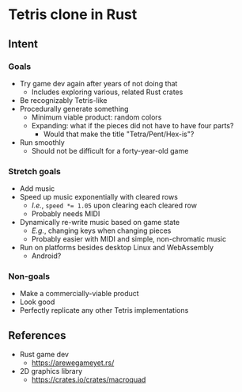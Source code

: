 # Tetris clone in Rust

## Intent

### Goals
+ Try game dev again after years of not doing that
	+ Includes exploring various, related Rust crates
+ Be recognizably Tetris-like
+ Procedurally generate something
	+ Minimum viable product: random colors
	+ Expanding: what if the pieces did not have to have four parts?
		+ Would that make the title "Tetra/Pent/Hex-is"?
+ Run smoothly
	+ Should not be difficult for a forty-year-old game

### Stretch goals
+ Add music
+ Speed up music exponentially with cleared rows
	+ *I.e.*, `speed *= 1.05` upon clearing each cleared row
	+ Probably needs MIDI
+ Dynamically re-write music based on game state
	+ *E.g.*, changing keys when changing pieces
	+ Probably easier with MIDI and simple, non-chromatic music
+ Run on platforms besides desktop Linux and WebAssembly
	+ Android?

### Non-goals
+ Make a commercially-viable product
+ Look good
+ Perfectly replicate any other Tetris implementations


## References

+ Rust game dev
	+ https://arewegameyet.rs/
+ 2D graphics library
	+ https://crates.io/crates/macroquad
